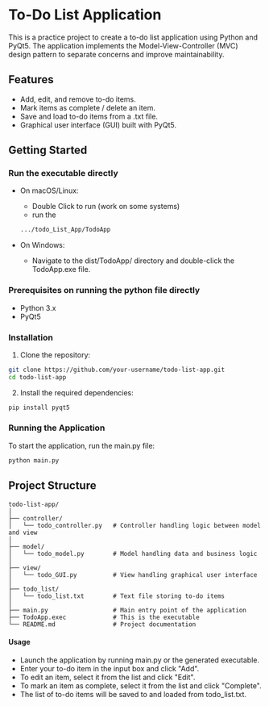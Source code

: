 # To-Do List Application

This is a practice project to create a to-do list application using Python and PyQt5. The application implements the Model-View-Controller (MVC) design pattern to separate concerns and improve maintainability.

## Features

- Add, edit, and remove to-do items.
- Mark items as complete / delete an item.
- Save and load to-do items from a .txt file.
- Graphical user interface (GUI) built with PyQt5.

## Getting Started

### Run the executable directly

- On macOS/Linux:
    - Double Click to run (work on some systems)
    - run the 

    ```sh
    .../todo_List_App/TodoApp
    ```

- On Windows:
    - Navigate to the dist/TodoApp/ directory and double-click the TodoApp.exe file.

### Prerequisites on running the python file directly

- Python 3.x
- PyQt5

### Installation

1. Clone the repository:

```sh
git clone https://github.com/your-username/todo-list-app.git
cd todo-list-app
```

2. Install the required dependencies:

```sh
pip install pyqt5
```

### Running the Application
To start the application, run the main.py file:

```sh
python main.py
```

## Project Structure
```
todo-list-app/
│
├── controller/
│   └── todo_controller.py   # Controller handling logic between model and view
│
├── model/
│   └── todo_model.py        # Model handling data and business logic
│
├── view/
│   └── todo_GUI.py          # View handling graphical user interface
│
├── todo_list/
│   └── todo_list.txt        # Text file storing to-do items
│
├── main.py                  # Main entry point of the application
├── TodoApp.exec             # This is the executable
└── README.md                # Project documentation
```

#### Usage
- Launch the application by running main.py or the generated executable.
- Enter your to-do item in the input box and click "Add".
- To edit an item, select it from the list and click "Edit".
- To mark an item as complete, select it from the list and click "Complete".
- The list of to-do items will be saved to and loaded from todo_list.txt.

